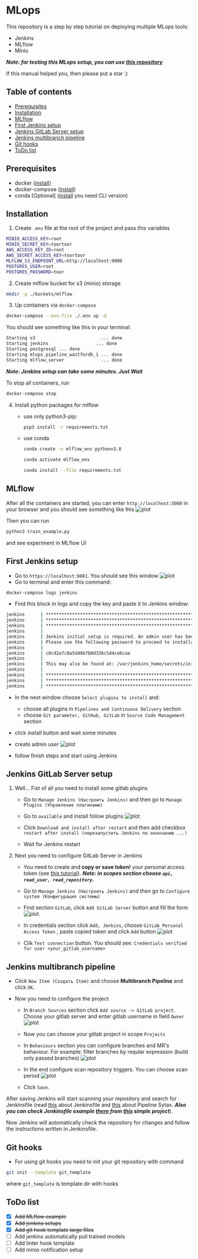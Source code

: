 # MLops

This repository is a step by step tutorial on deploying multiple MLops tools:

- Jenkins
- MLflow
- Minio

***Note: for testing this MLops setup, you can use [this repository](https://github.com/ChesnovAE/simple_ml_model)***

If this manual helped you, then please put a star :)

## Table of contents

- [Prerequisites](#prerequisites)
- [Installation](#installation)
- [MLflow](#mlflow)
- [First Jenkins setup](#first-jenkins-setup)
- [Jenkins GitLab Server setup](#jenkins-gitlab-server-setup)
- [Jenkins multibranch pipeline](#jenkins-multibranch-pipeline)
- [Git hooks](#git-hooks)
- [ToDo list](#todo-list)

## Prerequisites

- docker ([install](https://docs.docker.com/engine/install/))
- docker-compose ([install](https://docs.docker.com/compose/install/))
- conda [Optional] ([install](https://docs.anaconda.com/anaconda/install/) you need CLI version)

## Installation

1. Create ```.env``` file at the root of the project and pass this variables

```bash
MINIO_ACCESS_KEY=root
MINIO_SECRET_KEY=toortoor
AWS_ACCESS_KEY_ID=root
AWS_SECRET_ACCESS_KEY=toortoor
MLFLOW_S3_ENDPOINT_URL=http://localhost:9000
POSTGRES_USER=root
POSTGRES_PASSWORD=toor
```

2. Create mlflow bucket for s3 (minio) storage

```bash
mkdir -p ./buckets/mlflow
```

3. Up containers via ```docker-compose```

```bash
docker-compose --env-file ./.env up -d
```

You should see something like this in your terminal:

```bash
Starting s3                         ... done
Starting jenkins                  ... done
Starting postgresql ... done
Starting mlops_pipeline_waitfordb_1 ... done
Starting mlflow_server              ... done
```

***Note: Jenkins setup can take some minutes. Just Wait***

To stop all containers, run

```bash
docker-compose stop
```

4. Install python packages for mlflow
    - use only python3-pip:

        ```bash
        pip3 install -r requirements.txt
        ```

    - use conda

        ```bash
        conda create -n mlflow_env python=3.8
        ```

        ```bash
        conda activate mlflow_env
        ```

        ```bash
        conda install --file requirements.txt
        ```

## MLflow

After all the containers are started, you can enter ```http://localhost:5000``` in your browser and you should see something like this
![plot](./img/mlflow_img.png)

Then you can run

```bash
python3 train_example.py
```

and see experiment in MLflow UI

## First Jenkins setup

- Go to ```https://localhost:8081```. You should see this window
![plot](./img/jenkins_enter_screen.png)
- Go to terminal and enter this command:

```bash
docker-compose logs jenkins
```

- Find this block in logs and copy the key and paste it to Jenkins window:

```bash
jenkins      | *************************************************************
jenkins      | *************************************************************
jenkins      | *************************************************************
jenkins      | 
jenkins      | Jenkins initial setup is required. An admin user has been created and a password generated.
jenkins      | Please use the following password to proceed to installation:
jenkins      | 
jenkins      | c0cd2e7c8a5d48b7b0d336c544ce6caa
jenkins      | 
jenkins      | This may also be found at: /var/jenkins_home/secrets/initialAdminPassword
jenkins      | 
jenkins      | *************************************************************
jenkins      | *************************************************************
jenkins      | *************************************************************
```

- In the next window choose ```Select plugins to install``` and:
  - choose all plugins in ```Pipelines and Continuous Delivery``` section
  - choose ```Git parameter, GitHub, GitLab``` in ```Source Code Management``` section

- click install button and wait some minutes

- create admin user
![plot](./img/jenkins_admin_user.png)

- follow finish steps and start using Jenkins

## Jenkins GitLab Server setup

1. Well... Fist of all you need to install some gitlab plugins

    - Go to ```Manage Jenkins (Настроить Jenkins)``` and then go to ```Manage Plugins (Управление плагинами)```

    - Go to ```available```  and install follow plugins
    ![plot](./img/jenkins_gitlab_plugins.png)

    - Click ```Download and install after restart``` and then add checkbox ```restart after install (перезапустить Jenkins по окончанию ...)```

    - Wait for Jenkins restart

2. Next you need to configure GitLab Server in Jenkins
    - You need to create and **copy or save token!** your personal access token (see [this tutorial](https://docs.gitlab.com/ee/user/profile/personal_access_tokens.html)). ***Note: in scopes section choose ```api, read_user, read_repository```.***

    - Go to ```Manage Jenkins (Настроить Jenkins)``` and then go to ```Configure system (Конфигурация системы)```

    - Find section ```GitLab```, click ```Add GitLab Server``` button and fill the form
    ![plot](./img/gitlabserver_form.png).

    - In credentials section click ```Add, Jenkins```, choose ```GitLab Personal Access Token``` , paste copied token and click ```Add``` button
    ![plot](./img/gitlab_personal_token.png)

    - Clik ```Test connection``` button. You should see: ```Credentials verified for user <your_gitlab_username>```

## Jenkins multibranch pipeline

- Click ```New Item (Создать Item)``` and choose **Multibranch Pipeline** and click ```OK```.

- Now you need to configure the project

  - In ```Branch Sources``` section click ```Add source -> GitLab project```. Choose your gitlab server and enter gitlab username in field ```Owner```
  ![plot](./img/gitlab_branch_sourses.png)

  - Now you can choose your gitlab project in scope ```Projects```

  - In ```Behaviours``` section you can configure branches and MR's behaviour. For example: filter branches by reqular expression (build only passed branches)
  ![plot](./img/branch_behaviour.png)

  - In the end configure scan repository triggers. You can choose scan period
  ![plot](./img/scan_period.png)

  - Click ```Save```.

After saving Jenkins will start scanning your repository and search for Jenkinsfile (read [this](https://www.jenkins.io/doc/book/pipeline/jenkinsfile/) about Jenkinsfile and [this](https://www.jenkins.io/doc/book/pipeline/syntax/) about Pipeline Sytax. ***Also you can check Jenkinsfile example [there](./examples/_jenkins/Jenkinsfile) from [this](https://github.com/ChesnovAE/simple_ml_model) simple project***).

Now Jenkins will automatically check the repository for changes and follow the instructions written in Jenkinsfile.

## Git hooks

- For using git hooks you need to init your git repository with command

```bash
git init --template git_template
```

where ```git_template``` is template dir with hooks

## ToDo list

- [x] ~~Add MLflow example~~
- [x] ~~Add jenkins setups~~
- [x] ~~Add git hook template large files~~
- [ ] Add jenkins automatically pull trained models
- [ ] Add linter hook template
- [ ] Add minio notification setup

